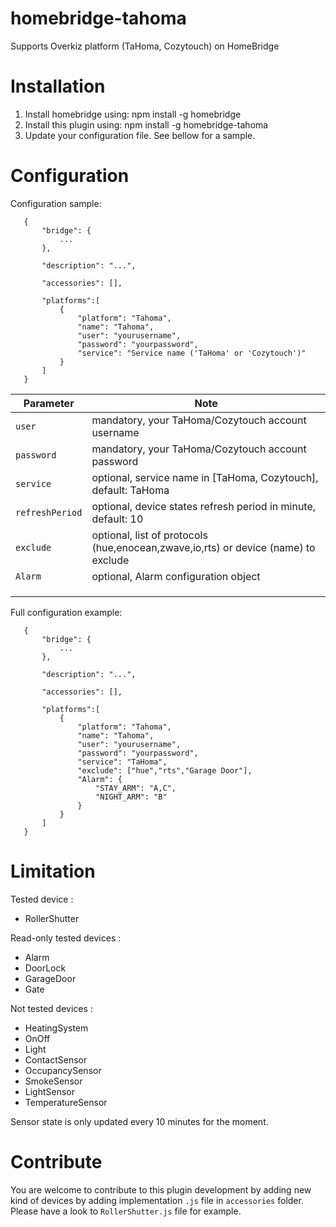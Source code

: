 # homebridge-tahoma

Supports Overkiz platform (TaHoma, Cozytouch) on HomeBridge

# Installation

1. Install homebridge using: npm install -g homebridge
2. Install this plugin using: npm install -g homebridge-tahoma
3. Update your configuration file. See bellow for a sample. 

# Configuration

Configuration sample:

 ```
    {
        "bridge": {
            ...
        },
        
        "description": "...",

        "accessories": [],

        "platforms":[
        	{
            	"platform": "Tahoma",
            	"name": "Tahoma",
            	"user": "yourusername",
            	"password": "yourpassword",
	    		"service": "Service name ('TaHoma' or 'Cozytouch')"
        	}
        ]
    }
```

| Parameter                  | Note                                                                                                                                                                  |
|----------------------------|-----------------------------------------------------------------------------------------------------------------------------------------------------------------------|
| `user`               		 | mandatory, your TaHoma/Cozytouch account username                                                                                                                     |
| `password`             	 | mandatory, your TaHoma/Cozytouch account password                                                                                                                     |
| `service`              	 | optional, service name in [TaHoma, Cozytouch], default: TaHoma                                                                                                        |
| `refreshPeriod`            | optional, device states refresh period in minute, default: 10 																										 |
| `exclude`		             | optional, list of protocols (hue,enocean,zwave,io,rts) or device (name) to exclude                                                                                    |
| `Alarm`		             | optional, Alarm configuration object																																	 |
|							 | | `STAY_ARM`| list of zones (A,B,C) to activate in "STAY" mode 																										 |                                                                              												     |
|							 | | `AWAY_ARM`| list of zones (A,B,C) to activate in "NIGHT" mode  																									 |                                                                              												     |
                                                                                												     																 |

Full configuration example:
 ```
    {
        "bridge": {
            ...
        },
        
        "description": "...",

        "accessories": [],

        "platforms":[
        	{
            	"platform": "Tahoma",
            	"name": "Tahoma",
            	"user": "yourusername",
            	"password": "yourpassword",
	    		"service": "TaHoma",
	    		"exclude": ["hue","rts","Garage Door"],
	    		"Alarm": {
	    			"STAY_ARM": "A,C",
	    			"NIGHT_ARM": "B"
	    		}
        	}
        ]
    }
```

# Limitation

Tested device : 
- RollerShutter

Read-only tested devices : 
- Alarm
- DoorLock
- GarageDoor
- Gate

Not tested devices : 
- HeatingSystem
- OnOff
- Light
- ContactSensor
- OccupancySensor
- SmokeSensor
- LightSensor
- TemperatureSensor

Sensor state is only updated every 10 minutes for the moment.

# Contribute

You are welcome to contribute to this plugin development by adding new kind of devices by adding implementation `.js` file in `accessories` folder.
Please have a look to `RollerShutter.js` file for example.

